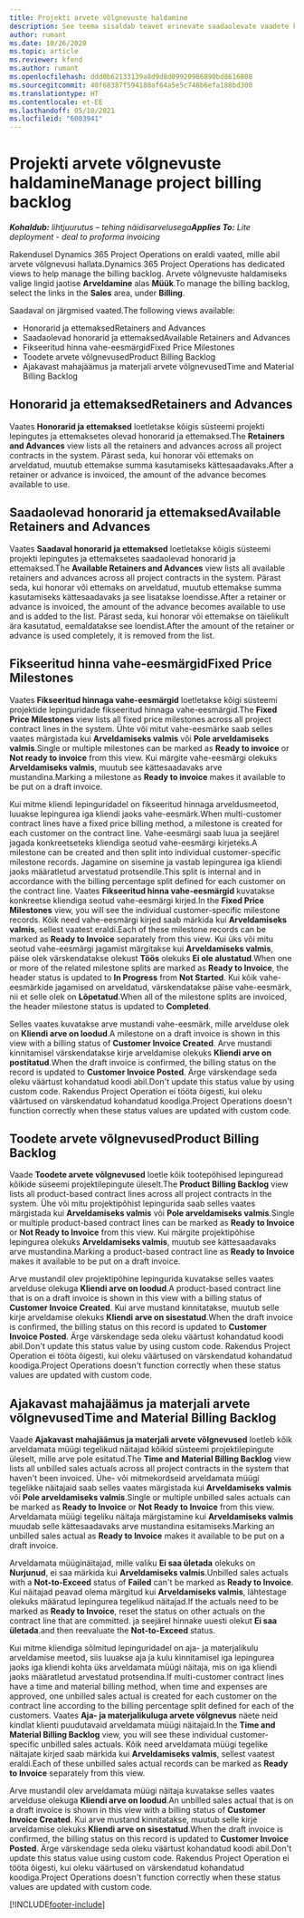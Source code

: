 ```yaml
---
title: Projekti arvete võlgnevuste haldamine
description: See teema sisaldab teavet erinevate saadaolevate vaadete kohta, mida kasutada projektide arveldamise mahajäämuse haldamisel.
author: rumant
ms.date: 10/26/2020
ms.topic: article
ms.reviewer: kfend
ms.author: rumant
ms.openlocfilehash: ddd0b62133139a8d9d8d09920986890bd8616808
ms.sourcegitcommit: 40f68387f594180af64a5e5c748b6efa188bd300
ms.translationtype: HT
ms.contentlocale: et-EE
ms.lasthandoff: 05/10/2021
ms.locfileid: "6003941"
---
```

# <a name="manage-project-billing-backlog"></a><span data-ttu-id="0464d-103">Projekti arvete võlgnevuste haldamine</span><span class="sxs-lookup"><span data-stu-id="0464d-103">Manage project billing backlog</span></span> 

<span data-ttu-id="0464d-104">_**Kohaldub:** lihtjuurutus – tehing näidisarvelusega_</span><span class="sxs-lookup"><span data-stu-id="0464d-104">_**Applies To:** Lite deployment - deal to proforma invoicing_</span></span>

<span data-ttu-id="0464d-105">Rakendusel Dynamics 365 Project Operations on eraldi vaated, mille abil arvete võlgnevusi hallata.</span><span class="sxs-lookup"><span data-stu-id="0464d-105">Dynamics 365 Project Operations has dedicated views to help manage the billing backlog.</span></span> <span data-ttu-id="0464d-106">Arvete võlgnevuste haldamiseks valige lingid jaotise **Arveldamine** alas **Müük**.</span><span class="sxs-lookup"><span data-stu-id="0464d-106">To manage the billing backlog, select the links in the **Sales** area, under **Billing**.</span></span> 

<span data-ttu-id="0464d-107">Saadaval on järgmised vaated.</span><span class="sxs-lookup"><span data-stu-id="0464d-107">The following views available:</span></span>

- <span data-ttu-id="0464d-108">Honorarid ja ettemaksed</span><span class="sxs-lookup"><span data-stu-id="0464d-108">Retainers and Advances</span></span>
- <span data-ttu-id="0464d-109">Saadaolevad honorarid ja ettemaksed</span><span class="sxs-lookup"><span data-stu-id="0464d-109">Available Retainers and Advances</span></span>
- <span data-ttu-id="0464d-110">Fikseeritud hinna vahe-eesmärgid</span><span class="sxs-lookup"><span data-stu-id="0464d-110">Fixed Price Milestones</span></span>
- <span data-ttu-id="0464d-111">Toodete arvete võlgnevused</span><span class="sxs-lookup"><span data-stu-id="0464d-111">Product Billing Backlog</span></span>
- <span data-ttu-id="0464d-112">Ajakavast mahajäämus ja materjali arvete võlgnevused</span><span class="sxs-lookup"><span data-stu-id="0464d-112">Time and Material Billing Backlog</span></span>

## <a name="retainers-and-advances"></a><span data-ttu-id="0464d-113">Honorarid ja ettemaksed</span><span class="sxs-lookup"><span data-stu-id="0464d-113">Retainers and Advances</span></span>

<span data-ttu-id="0464d-114">Vaates **Honorarid ja ettemaksed** loetletakse kõigis süsteemi projekti lepingutes ja ettemaksetes olevad honorarid ja ettemaksed.</span><span class="sxs-lookup"><span data-stu-id="0464d-114">The **Retainers and Advances** view lists all the retainers and advances across all project contracts in the system.</span></span> <span data-ttu-id="0464d-115">Pärast seda, kui honorar või ettemaks on arveldatud, muutub ettemakse summa kasutamiseks kättesaadavaks.</span><span class="sxs-lookup"><span data-stu-id="0464d-115">After a retainer or advance is invoiced, the amount of the advance becomes available to use.</span></span>

## <a name="available-retainers-and-advances"></a><span data-ttu-id="0464d-116">Saadaolevad honorarid ja ettemaksed</span><span class="sxs-lookup"><span data-stu-id="0464d-116">Available Retainers and Advances</span></span>

<span data-ttu-id="0464d-117">Vaates **Saadaval honorarid ja ettemaksed** loetletakse kõigis süsteemi projekti lepingutes ja ettemaksetes saadaolevad honorarid ja ettemaksed.</span><span class="sxs-lookup"><span data-stu-id="0464d-117">The **Available Retainers and Advances** view lists all available retainers and advances across all project contracts in the system.</span></span> <span data-ttu-id="0464d-118">Pärast seda, kui honorar või ettemaks on arveldatud, muutub ettemakse summa kasutamiseks kättesaadavaks ja see lisatakse loendisse.</span><span class="sxs-lookup"><span data-stu-id="0464d-118">After a retainer or advance is invoiced, the amount of the advance becomes available to use and is added to the list.</span></span> <span data-ttu-id="0464d-119">Pärast seda, kui honorar või ettemakse on täielikult ära kasutatud, eemaldatakse see loendist.</span><span class="sxs-lookup"><span data-stu-id="0464d-119">After the amount of the retainer or advance is used completely, it is removed from the list.</span></span>

## <a name="fixed-price-milestones"></a><span data-ttu-id="0464d-120">Fikseeritud hinna vahe-eesmärgid</span><span class="sxs-lookup"><span data-stu-id="0464d-120">Fixed Price Milestones</span></span>

<span data-ttu-id="0464d-121">Vaates **Fikseeritud hinnaga vahe-eesmärgid** loetletakse kõigi süsteemi projektide lepinguridade fikseeritud hinnaga vahe-eesmärgid.</span><span class="sxs-lookup"><span data-stu-id="0464d-121">The **Fixed Price Milestones** view lists all fixed price milestones across all project contract lines in the system.</span></span> <span data-ttu-id="0464d-122">Ühte või mitut vahe-eesmärke saab selles vaates märgistada kui **Arveldamiseks valmis** või **Pole arveldamiseks valmis**.</span><span class="sxs-lookup"><span data-stu-id="0464d-122">Single or multiple milestones can be marked as **Ready to invoice** or **Not ready to invoice** from this view.</span></span> <span data-ttu-id="0464d-123">Kui märgite vahe-eesmärgi olekuks **Arveldamiseks valmis**, muutub see kättesaadavaks arve mustandina.</span><span class="sxs-lookup"><span data-stu-id="0464d-123">Marking a milestone as **Ready to invoice** makes it available to be put on a draft invoice.</span></span>

<span data-ttu-id="0464d-124">Kui mitme kliendi lepinguridadel on fikseeritud hinnaga arveldusmeetod, luuakse lepingurea iga kliendi jaoks vahe-eesmärk.</span><span class="sxs-lookup"><span data-stu-id="0464d-124">When multi-customer contract lines have a fixed price billing method, a milestone is created for each customer on the contract line.</span></span> <span data-ttu-id="0464d-125">Vahe-eesmärgi saab luua ja seejärel jagada konkreetseteks kliendiga seotud vahe-eesmärgi kirjeteks.</span><span class="sxs-lookup"><span data-stu-id="0464d-125">A milestone can be created and then split into individual customer-specific milestone records.</span></span> <span data-ttu-id="0464d-126">Jagamine on sisemine ja vastab lepingurea iga kliendi jaoks määratletud arvestatud protsendile.</span><span class="sxs-lookup"><span data-stu-id="0464d-126">This split is internal and in accordance with the billing percentage split defined for each customer on the contract line.</span></span> <span data-ttu-id="0464d-127">Vaates **Fikseeritud hinna vahe-eesmärgid** kuvatakse konkreetse kliendiga seotud vahe-eesmärgi kirjed.</span><span class="sxs-lookup"><span data-stu-id="0464d-127">In the **Fixed Price Milestones** view, you will see the individual customer-specific milestone records.</span></span> <span data-ttu-id="0464d-128">Kõik need vahe-eesmärgi kirjed saab märkida kui **Arveldamiseks valmis**, sellest vaatest eraldi.</span><span class="sxs-lookup"><span data-stu-id="0464d-128">Each of these milestone records can be marked as **Ready to Invoice** separately from this view.</span></span> <span data-ttu-id="0464d-129">Kui üks või mitu seotud vahe-eesmärgi jagamist märgitakse kui **Arveldamiseks valmis**, päise olek värskendatakse olekust **Töös** olekuks **Ei ole alustatud**.</span><span class="sxs-lookup"><span data-stu-id="0464d-129">When one or more of the related milestone splits are marked as **Ready to Invoice**, the header status is updated to **In Progress** from **Not Started**.</span></span> <span data-ttu-id="0464d-130">Kui kõik vahe-eesmärkide jagamised on arveldatud, värskendatakse päise vahe-eesmärk, nii et selle olek on **Lõpetatud**.</span><span class="sxs-lookup"><span data-stu-id="0464d-130">When all of the milestone splits are invoiced, the header milestone status is updated to **Completed**.</span></span>

<span data-ttu-id="0464d-131">Selles vaates kuvatakse arve mustandi vahe-eesmärk, mille arvelduse olek on **Kliendi arve on loodud**.</span><span class="sxs-lookup"><span data-stu-id="0464d-131">A milestone on a draft invoice is shown in this view with a billing status of **Customer Invoice Created**.</span></span> <span data-ttu-id="0464d-132">Arve mustandi kinnitamisel värskendatakse kirje arveldamise olekuks **Kliendi arve on postitatud**.</span><span class="sxs-lookup"><span data-stu-id="0464d-132">When the draft invoice is confirmed, the billing status on the record is updated to **Customer Invoice Posted**.</span></span> <span data-ttu-id="0464d-133">Ärge värskendage seda oleku väärtust kohandatud koodi abil.</span><span class="sxs-lookup"><span data-stu-id="0464d-133">Don't update this status value by using custom code.</span></span> <span data-ttu-id="0464d-134">Rakendus Project Operation ei tööta õigesti, kui oleku väärtused on värskendatud kohandatud koodiga.</span><span class="sxs-lookup"><span data-stu-id="0464d-134">Project Operations doesn't function correctly when these status values are updated with custom code.</span></span>

## <a name="product-billing-backlog"></a><span data-ttu-id="0464d-135">Toodete arvete võlgnevused</span><span class="sxs-lookup"><span data-stu-id="0464d-135">Product Billing Backlog</span></span>

<span data-ttu-id="0464d-136">Vaade **Toodete arvete võlgnevused** loetle kõik tootepõhised lepinguread kõikide süseemi projektilepingute üleselt.</span><span class="sxs-lookup"><span data-stu-id="0464d-136">The **Product Billing Backlog** view lists all product-based contract lines across all project contracts in the system.</span></span> <span data-ttu-id="0464d-137">Ühe või mitu projektipõhist lepingurida saab selles vaates märgistada kui **Arveldamiseks valmis** või **Pole arveldamiseks valmis**.</span><span class="sxs-lookup"><span data-stu-id="0464d-137">Single or multiple product-based contract lines can be marked as **Ready to Invoice** or **Not Ready to Invoice** from this view.</span></span> <span data-ttu-id="0464d-138">Kui märgite projektipõhise lepingurea olekuks **Arveldamiseks valmis**, muutub see kättesaadavaks arve mustandina.</span><span class="sxs-lookup"><span data-stu-id="0464d-138">Marking a product-based contract line as **Ready to Invoice** makes it available to be put on a draft invoice.</span></span>

<span data-ttu-id="0464d-139">Arve mustandil olev projektipõhine lepingurida kuvatakse selles vaates arvelduse olekuga **Kliendi arve on loodud**.</span><span class="sxs-lookup"><span data-stu-id="0464d-139">A product-based contract line that is on a draft invoice is shown in this view with a billing status of **Customer Invoice Created**.</span></span> <span data-ttu-id="0464d-140">Kui arve mustand kinnitatakse, muutub selle kirje arveldamise olekuks **Kliendi arve on sisestatud**.</span><span class="sxs-lookup"><span data-stu-id="0464d-140">When the draft invoice is confirmed, the billing status on this record is updated to **Customer Invoice Posted**.</span></span> <span data-ttu-id="0464d-141">Ärge värskendage seda oleku väärtust kohandatud koodi abil.</span><span class="sxs-lookup"><span data-stu-id="0464d-141">Don't update this status value by using custom code.</span></span> <span data-ttu-id="0464d-142">Rakendus Project Operation ei tööta õigesti, kui oleku väärtused on värskendatud kohandatud koodiga.</span><span class="sxs-lookup"><span data-stu-id="0464d-142">Project Operations doesn't function correctly when these status values are updated with custom code.</span></span>

## <a name="time-and-material-billing-backlog"></a><span data-ttu-id="0464d-143">Ajakavast mahajäämus ja materjali arvete võlgnevused</span><span class="sxs-lookup"><span data-stu-id="0464d-143">Time and Material Billing Backlog</span></span>

<span data-ttu-id="0464d-144">Vaade **Ajakavast mahajäämus ja materjali arvete võlgnevused** loetleb kõik arveldamata müügi tegelikud näitajad kõikid süsteemi projektilepingute üleselt, mille arve pole esitatud.</span><span class="sxs-lookup"><span data-stu-id="0464d-144">The **Time and Material Billing Backlog** view lists all unbilled sales actuals across all project contracts in the system that haven't been invoiced.</span></span> <span data-ttu-id="0464d-145">Ühe- või mitmekordseid arveldamata müügi tegelikke näitajaid saab selles vaates märgistada kui **Arveldamiseks valmis** või **Pole arveldamiseks valmis**.</span><span class="sxs-lookup"><span data-stu-id="0464d-145">Single or multiple unbilled sales actuals can be marked as **Ready to Invoice** or **Not Ready to Invoice** from this view.</span></span> <span data-ttu-id="0464d-146">Arveldamata müügi tegeliku näitaja märgistamine kui **Arveldamiseks valmis** muudab selle kättesaadavaks arve mustandina esitamiseks.</span><span class="sxs-lookup"><span data-stu-id="0464d-146">Marking an unbilled sales actual as **Ready to Invoice** makes it available to be put on a draft invoice.</span></span>

<span data-ttu-id="0464d-147">Arveldamata müüginäitajad, mille valiku **Ei saa ületada** olekuks on **Nurjunud**, ei saa märkida kui **Arveldamiseks valmis**.</span><span class="sxs-lookup"><span data-stu-id="0464d-147">Unbilled sales actuals with a **Not-to-Exceed** status of **Failed** can't be marked as **Ready to Invoice**.</span></span> <span data-ttu-id="0464d-148">Kui näitajad peavad olema märgitud kui **Arveldamiseks valmis**, lähtestage olekuks määratud lepingurea tegelikud näitajad.</span><span class="sxs-lookup"><span data-stu-id="0464d-148">If the actuals need to be marked as **Ready to Invoice**, reset the status on other actuals on the contract line that are committed.</span></span> <span data-ttu-id="0464d-149">ja seejärel hinnake uuesti olekut **Ei saa ületada**.</span><span class="sxs-lookup"><span data-stu-id="0464d-149">and then reevaluate the **Not-to-Exceed** status.</span></span>

<span data-ttu-id="0464d-150">Kui mitme kliendiga sõlmitud lepinguridadel on aja- ja materjalikulu arveldamise meetod, siis luuakse aja ja kulu kinnitamisel iga lepingurea jaoks iga kliendi kohta üks arveldamata müügi näitaja, mis on iga kliendi jaoks määratletud arvestatud protsendina.</span><span class="sxs-lookup"><span data-stu-id="0464d-150">If multi-customer contract lines have a time and material billing method, when time and expenses are approved, one unbilled sales actual is created for each customer on the contract line according to the billing percentage split defined for each of the customers.</span></span> <span data-ttu-id="0464d-151">Vaates **Aja- ja materjalikuluga arvete võlgnevus** näete neid kindlat klienti puudutavaid arveldamata müügi näitajaid.</span><span class="sxs-lookup"><span data-stu-id="0464d-151">In the **Time and Material Billing Backlog** view, you will see these individual customer-specific unbilled sales actuals.</span></span> <span data-ttu-id="0464d-152">Kõik need arveldamata müügi tegelike näitajate kirjed saab märkida kui **Arveldamiseks valmis**, sellest vaatest eraldi.</span><span class="sxs-lookup"><span data-stu-id="0464d-152">Each of these unbilled sales actual records can be marked as **Ready to Invoice** separately from this view.</span></span>

<span data-ttu-id="0464d-153">Arve mustandil olev arveldamata müügi näitaja kuvatakse selles vaates arvelduse olekuga **Kliendi arve on loodud**.</span><span class="sxs-lookup"><span data-stu-id="0464d-153">An unbilled sales actual that is on a draft invoice is shown in this view with a billing status of **Customer Invoice Created**.</span></span> <span data-ttu-id="0464d-154">Kui arve mustand kinnitatakse, muutub selle kirje arveldamise olekuks **Kliendi arve on sisestatud**.</span><span class="sxs-lookup"><span data-stu-id="0464d-154">When the draft invoice is confirmed, the billing status on this record is updated to **Customer Invoice Posted**.</span></span> <span data-ttu-id="0464d-155">Ärge värskendage seda oleku väärtust kohandatud koodi abil.</span><span class="sxs-lookup"><span data-stu-id="0464d-155">Don't update this status value using custom code.</span></span> <span data-ttu-id="0464d-156">Rakendus Project Operation ei tööta õigesti, kui oleku väärtused on värskendatud kohandatud koodiga.</span><span class="sxs-lookup"><span data-stu-id="0464d-156">Project Operations doesn't function correctly when these status values are updated with custom code.</span></span>


[!INCLUDE[footer-include](../../includes/footer-banner.md)]
